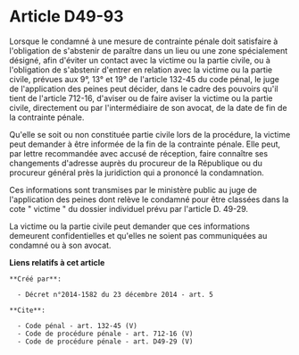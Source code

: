 # Article D49-93

Lorsque le condamné à une mesure de contrainte pénale doit satisfaire à l'obligation de s'abstenir de paraître dans un lieu
ou une zone spécialement désigné, afin d'éviter un contact avec la victime ou la partie civile, ou à l'obligation de
s'abstenir d'entrer en relation avec la victime ou la partie civile, prévues aux 9°, 13° et 19° de l'article 132-45 du code
pénal, le juge de l'application des peines peut décider, dans le cadre des pouvoirs qu'il tient de l'article 712-16, d'aviser
ou de faire aviser la victime ou la partie civile, directement ou par l'intermédiaire de son avocat, de la date de fin de la
contrainte pénale. 

Qu'elle se soit ou non constituée partie civile lors de la procédure, la victime peut demander à être informée de la fin de
la contrainte pénale. Elle peut, par lettre recommandée avec accusé de réception, faire connaître ses changements d'adresse
auprès du procureur de la République ou du procureur général près la juridiction qui a prononcé la condamnation. 

Ces informations sont transmises par le ministère public au juge de l'application des peines dont relève le condamné pour
être classées dans la cote " victime " du dossier individuel prévu par l'article D. 49-29. 

La victime ou la partie civile peut demander que ces informations demeurent confidentielles et qu'elles ne soient pas
communiquées au condamné ou à son avocat.

**Liens relatifs à cet article**

	**Créé par**:

	  - Décret n°2014-1582 du 23 décembre 2014 - art. 5

	**Cite**:

	  - Code pénal - art. 132-45 (V)
	  - Code de procédure pénale - art. 712-16 (V)
	  - Code de procédure pénale - art. D49-29 (V)
